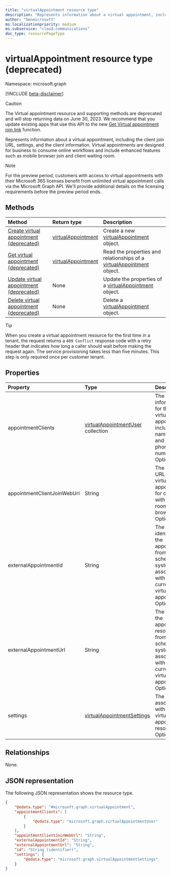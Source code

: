 ```yaml
---
title: "virtualAppointment resource type"
description: "Represents information about a virtual appointment, including the client join URL, settings, and the client information."
author: "benmicrosoft"
ms.localizationpriority: medium
ms.subservice: "cloud-communications"
doc_type: resourcePageType
---
```


# virtualAppointment resource type (deprecated)

Namespace: microsoft.graph

[!INCLUDE [beta-disclaimer](../../includes/beta-disclaimer.md)]

> [!CAUTION] 
  > The Virtual appointment resource and supporting methods are deprecated and will stop returning data on June 30, 2023. We recommend that you update existing apps that use this API to the new [Get Virtual appointment join link](../api/virtualappointment-getvirtualappointmentjoinweburl.md) function.

Represents information about a virtual appointment, including the client join URL, settings, and the client information. Virtual appointments are designed for business to consume online workflows and include enhanced features such as mobile browser join and client waiting room.

> [!NOTE]
> For the preview period, customers with access to virtual appointments with their Microsoft 365 licenses benefit from unlimited virtual appointment calls via the Microsoft Graph API. We'll provide additional details on the licensing requirements before the preview period ends.

## Methods
|Method|Return type|Description|
|:---|:---|:---|
|[Create virtual appointment (deprecated)](../api/virtualappointment-put.md)|[virtualAppointment](../resources/virtualappointment.md)|Create a new [virtualAppointment](../resources/virtualappointment.md) object.|
|[Get virtual appointment (deprecated)](../api/virtualappointment-get.md)|[virtualAppointment](../resources/virtualappointment.md)|Read the properties and relationships of a [virtualAppointment](../resources/virtualappointment.md) object.|
|[Update virtual appointment (deprecated)](../api/virtualappointment-update.md)|None|Update the properties of a [virtualAppointment](../resources/virtualappointment.md) object.|
|[Delete virtual appointment (deprecated)](../api/virtualappointment-delete.md)|None|Delete a [virtualAppointment](../resources/virtualappointment.md) object.|

> [!TIP]
>
> When you create a virtual appointment resource for the first time in a tenant, the request returns a `409 Conflict` response code with a retry header that indicates how long a caller should wait before making the request again. The service provisioning takes less than five minutes. This step is only required once per customer tenant.

## Properties
|Property|Type|Description|
|:---|:---|:---|
|appointmentClients|[virtualAppointmentUser](../resources/virtualappointmentuser.md) collection|The client information for the virtual appointment, including name, email, and SMS phone number. Optional.|
|appointmentClientJoinWebUrl|String|The join web URL of the virtual appointment for clients with waiting room and browser join. Optional.|
|externalAppointmentId|String|The identifier of the appointment from the scheduling system, associated with the current virtual appointment. Optional.|
|externalAppointmentUrl|String|The URL of the appointment resource from the scheduling system, associated with the current virtual appointment. Optional.|
|settings|[virtualAppointmentSettings](../resources/virtualappointmentsettings.md)|The settings associated with the virtual appointment resource. Optional.|

## Relationships
None.

## JSON representation
The following JSON representation shows the resource type.
<!-- {
  "blockType": "resource",
  "keyProperty": "id",
  "@odata.type": "microsoft.graph.virtualAppointment",
  "openType": false,
  "baseType": "microsoft.graph.entity"
}
-->
``` json
{
    "@odata.type": "#microsoft.graph.virtualAppointment",
    "appointmentClients": [
        {
            "@odata.type": "microsoft.graph.virtualAppointmentUser"
        }
    ],
    "appointmentClientJoinWebUrl": "String",
    "externalAppointmentId": "String",
    "externalAppointmentUrl": "String",
    "id": "String (identifier)",
    "settings": {
        "@odata.type": "microsoft.graph.virtualAppointmentSettings"
    }
}
```

